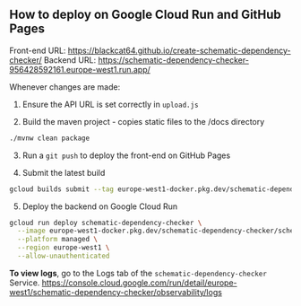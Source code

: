 ## How to deploy on Google Cloud Run and GitHub Pages

Front-end URL: https://blackcat64.github.io/create-schematic-dependency-checker/
Backend URL: https://schematic-dependency-checker-956428592161.europe-west1.run.app/

Whenever changes are made:

1. Ensure the API URL is set correctly in `upload.js`

2. Build the maven project - copies static files to the /docs directory
```bash
./mvnw clean package
```

3. Run a `git push` to deploy the front-end on GitHub Pages

4. Submit the latest build
```bash
gcloud builds submit --tag europe-west1-docker.pkg.dev/schematic-dependency-checker/schematic-repo/schematic-dependency-checker
```

5. Deploy the backend on Google Cloud Run
```bash
gcloud run deploy schematic-dependency-checker \
  --image europe-west1-docker.pkg.dev/schematic-dependency-checker/schematic-repo/schematic-dependency-checker \
  --platform managed \
  --region europe-west1 \
  --allow-unauthenticated
```

**To view logs**, go to the Logs tab of the `schematic-dependency-checker` Service.
https://console.cloud.google.com/run/detail/europe-west1/schematic-dependency-checker/observability/logs